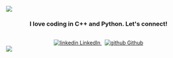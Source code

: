 <img src="https://github.com/aisikbay/aisikbay/assets/94331548/d6799961-680e-41e8-96d6-6d84c642d251"></img>

<div align="center">
<h3> I love coding in C++ and Python. Let's connect!</h3><br>
  <a href="https://www.linkedin.com/in/aisikbay" rel="nofollow noreferrer">
    <img src="https://i.stack.imgur.com/gVE0j.png" alt="linkedin"> LinkedIn
  </a> &nbsp; 
  <a href="https://github.com/aisikbay" rel="nofollow noreferrer">
    <img src="https://i.stack.imgur.com/tskMh.png" alt="github"> Github
  </a>
</div>
<img src="https://github.com/aisikbay/aisikbay/assets/94331548/41d8a007-5314-4df7-9f77-e42ed748f0b0"></img>
